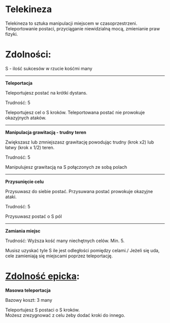 # Telekineza

Telekineza to sztuka manipulacji miejscem w czasoprzestrzeni. Teleportowanie postaci, przyciąganie niewidzialną mocą, zmienianie praw fizyki.

<!-- <img src="imgs/telekineza.png" width="400"> -->

# Zdolności:

S - ilość sukcesów w rzucie kośćmi many

___

**Teleportacja**

Teleportujesz postać na krótki dystans.

Trudność: 5

Teleportujesz cel o S kroków. Teleportowana postać nie prowokuje okazyjnych ataków.

___

**Manipulacja grawitacją - trudny teren**

Zwiększasz lub zmniejszasz grawitację powodując trudny (krok x2) lub łatwy (krok x 1/2) teren.

Trudność: 5

Manipulujesz grawitacją na S połączonych ze sobą polach

___

**Przysunięcie celu**

Przysuwasz do siebie postać. Przysuwana postać prowokuje okazyjne ataki.

Trudność: 5

Przysuwasz postać o S pól
___

**Zamiania miejsc**

Trudność: Wyższa kość many niechętnych celów. Min. 5.

Musisz uzyskać tyle S ile jest odległości pomiędzy celami./
Jeżeli się uda, cele zamieniają się miejscami poprzez teleportację.

# [Zdolność epicka](/docs/zdolnosc-epicka.md):

**Masowa teleportacja**

Bazowy koszt: 3 many

Teleportujesz S postaci o S kroków.\
Możesz zrezygnować z celu żeby dodać kroki do innego.
